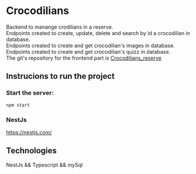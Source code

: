 # Crocodilians

Backend to manange crodilians in a reserve.</br>
Endpoints created to create, update, delete and search by id a crocodilian in database.</br>
Endpoints created to create and get crocodilian's images in database.</br>
Endpoints created to create and get crocodilian's quizz in database.</br>
The git's repository for the frontend part is [Crocodilians_reserve](https://github.com/CRR257/Crococodilians_reserve)

## Instrucions to run the project

### Start the server:
```
npm start
```

### NestJs
https://nestjs.com/

## Technologies

NestJs && Typescript && mySql